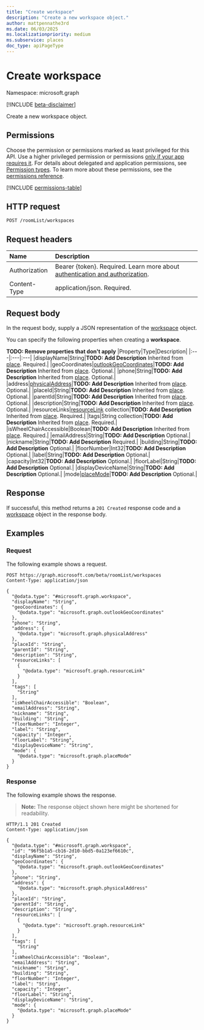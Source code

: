 ```yaml
---
title: "Create workspace"
description: "Create a new workspace object."
author: mattpennathe3rd
ms.date: 06/03/2025
ms.localizationpriority: medium
ms.subservice: places
doc_type: apiPageType
---
```


# Create workspace

Namespace: microsoft.graph

[!INCLUDE [beta-disclaimer](../../includes/beta-disclaimer.md)]

Create a new workspace object.

## Permissions

Choose the permission or permissions marked as least privileged for this API. Use a higher privileged permission or permissions [only if your app requires it](/graph/permissions-overview#best-practices-for-using-microsoft-graph-permissions). For details about delegated and application permissions, see [Permission types](/graph/permissions-overview#permission-types). To learn more about these permissions, see the [permissions reference](/graph/permissions-reference).

<!-- {
  "blockType": "permissions",
  "name": "roomlist-post-workspaces-permissions"
}
-->
[!INCLUDE [permissions-table](../includes/permissions/roomlist-post-workspaces-permissions.md)]

## HTTP request

<!-- {
  "blockType": "ignored"
}
-->
``` http
POST /roomList/workspaces
```

## Request headers

|Name|Description|
|:---|:---|
|Authorization|Bearer {token}. Required. Learn more about [authentication and authorization](/graph/auth/auth-concepts).|
|Content-Type|application/json. Required.|

## Request body

In the request body, supply a JSON representation of the [workspace](../resources/workspace.md) object.

You can specify the following properties when creating a **workspace**.

**TODO: Remove properties that don't apply**
|Property|Type|Description|
|:---|:---|:---|
|displayName|String|**TODO: Add Description** Inherited from [place](../resources/place.md). Required.|
|geoCoordinates|[outlookGeoCoordinates](../resources/outlookgeocoordinates.md)|**TODO: Add Description** Inherited from [place](../resources/place.md). Optional.|
|phone|String|**TODO: Add Description** Inherited from [place](../resources/place.md). Optional.|
|address|[physicalAddress](../resources/physicaladdress.md)|**TODO: Add Description** Inherited from [place](../resources/place.md). Optional.|
|placeId|String|**TODO: Add Description** Inherited from [place](../resources/place.md). Optional.|
|parentId|String|**TODO: Add Description** Inherited from [place](../resources/place.md). Optional.|
|description|String|**TODO: Add Description** Inherited from [place](../resources/place.md). Optional.|
|resourceLinks|[resourceLink](../resources/resourcelink.md) collection|**TODO: Add Description** Inherited from [place](../resources/place.md). Required.|
|tags|String collection|**TODO: Add Description** Inherited from [place](../resources/place.md). Required.|
|isWheelChairAccessible|Boolean|**TODO: Add Description** Inherited from [place](../resources/place.md). Required.|
|emailAddress|String|**TODO: Add Description** Optional.|
|nickname|String|**TODO: Add Description** Required.|
|building|String|**TODO: Add Description** Optional.|
|floorNumber|Int32|**TODO: Add Description** Optional.|
|label|String|**TODO: Add Description** Optional.|
|capacity|Int32|**TODO: Add Description** Optional.|
|floorLabel|String|**TODO: Add Description** Optional.|
|displayDeviceName|String|**TODO: Add Description** Optional.|
|mode|[placeMode](../resources/placemode.md)|**TODO: Add Description** Optional.|



## Response

If successful, this method returns a `201 Created` response code and a [workspace](../resources/workspace.md) object in the response body.

## Examples

### Request

The following example shows a request.
<!-- {
  "blockType": "request",
  "name": "create_workspace_from_"
}
-->
``` http
POST https://graph.microsoft.com/beta/roomList/workspaces
Content-Type: application/json

{
  "@odata.type": "#microsoft.graph.workspace",
  "displayName": "String",
  "geoCoordinates": {
    "@odata.type": "microsoft.graph.outlookGeoCoordinates"
  },
  "phone": "String",
  "address": {
    "@odata.type": "microsoft.graph.physicalAddress"
  },
  "placeId": "String",
  "parentId": "String",
  "description": "String",
  "resourceLinks": [
    {
      "@odata.type": "microsoft.graph.resourceLink"
    }
  ],
  "tags": [
    "String"
  ],
  "isWheelChairAccessible": "Boolean",
  "emailAddress": "String",
  "nickname": "String",
  "building": "String",
  "floorNumber": "Integer",
  "label": "String",
  "capacity": "Integer",
  "floorLabel": "String",
  "displayDeviceName": "String",
  "mode": {
    "@odata.type": "microsoft.graph.placeMode"
  }
}
```


### Response

The following example shows the response.
>**Note:** The response object shown here might be shortened for readability.
<!-- {
  "blockType": "response",
  "truncated": true,
  "@odata.type": "microsoft.graph.workspace"
}
-->
``` http
HTTP/1.1 201 Created
Content-Type: application/json

{
  "@odata.type": "#microsoft.graph.workspace",
  "id": "96f5b1a5-cb16-2d10-bbd5-0a123ef6610c",
  "displayName": "String",
  "geoCoordinates": {
    "@odata.type": "microsoft.graph.outlookGeoCoordinates"
  },
  "phone": "String",
  "address": {
    "@odata.type": "microsoft.graph.physicalAddress"
  },
  "placeId": "String",
  "parentId": "String",
  "description": "String",
  "resourceLinks": [
    {
      "@odata.type": "microsoft.graph.resourceLink"
    }
  ],
  "tags": [
    "String"
  ],
  "isWheelChairAccessible": "Boolean",
  "emailAddress": "String",
  "nickname": "String",
  "building": "String",
  "floorNumber": "Integer",
  "label": "String",
  "capacity": "Integer",
  "floorLabel": "String",
  "displayDeviceName": "String",
  "mode": {
    "@odata.type": "microsoft.graph.placeMode"
  }
}
```

